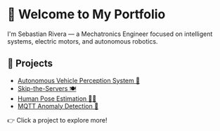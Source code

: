 # 👋 Welcome to My Portfolio

I'm Sebastian Rivera — a Mechatronics Engineer focused on intelligent systems, electric motors, and autonomous robotics.

## 🚀 Projects

- [Autonomous Vehicle Perception System 🚗](/sebastianriveraportfolio/projects/gowrench-autonomy/)
- [Skip-the-Servers 🍽️](/projects/skip-the-servers/)
- [Human Pose Estimation 🧍‍♂️](/projects/pose-estimation/)
- [MQTT Anomaly Detection 📡](/projects/mqtt-anomaly/)

👉 Click a project to explore more!

